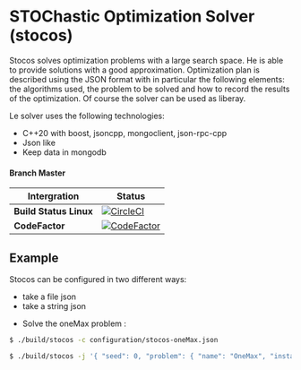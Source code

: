 # STOChastic Optimization Solver (stocos)

Stocos solves optimization problems with a large search space.  He is able to provide solutions with a good approximation. Optimization plan is described using the JSON format with in particular the following elements: the algorithms used, the problem to be solved and how to record the results of the optimization. Of course the solver can be used as liberay.


Le solver uses the following technologies:
- C++20 with boost, jsoncpp, mongoclient, json-rpc-cpp
- Json like
- Keep data in mongodb


#### Branch Master 

| Intergration  |        Status |
| ------------- | ------------- |
| **Build Status Linux**  | [![CircleCI](https://circleci.com/gh/Jxtopher/stocos.svg?style=svg)](https://circleci.com/gh/Jxtopher/stocos) |
| **CodeFactor**    | [![CodeFactor](https://www.codefactor.io/repository/github/jxtopher/stocos/badge)](https://www.codefactor.io/repository/github/jxtopher/stocos) |


## Example

Stocos can be configured in two different ways:
- take a file json
- take a string json


* Solve the oneMax problem :

```bash
$ ./build/stocos -c configuration/stocos-oneMax.json
```

```bash
$ ./build/stocos -j '{ "seed": 0, "problem": { "name": "OneMax", "instance": "instances/OneMax/onemax-50.json" }, "parameter_id": 0, "Optimization": { "0": { "className":"IteratedLocalSearch", "StoppingCriteria": { "budget": 100, "fitnessObjectif": 50 }, "AtomicOperation": { "className": "FlipBit", "c": 1 }, "Optimization": { "className": "FirstImprovement", "StoppingCriteria": { "budget": 100, "fitnessObjectif": 50 }, "AtomicOperation": { "className": "FlipBit", "c": 1 } } }  }, "Statistic": { "recording":"stdout", "sensorNumRound" : true, "sensorSolution" : true, "sensorStopwatch" : false, "sensorFinal" : { "name" : "oneMax", "num" : 6 } } }'
```

